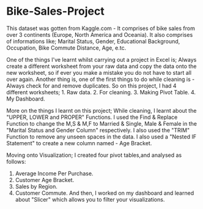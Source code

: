 # Bike-Sales-Project

This dataset was gotten from Kaggle.com - It comprises of bike sales from over 3 continents (Europe, North America and Oceania).
It also comprises of informations like; Marital Status, Gender, Educational Background, Occupation, Bike Commute Distance, Age, e.tc.

One of the things I've learnt whilst carrying out a project in Excel is; Always create a different worksheet from your raw data and copy the data onto the new worksheet, so if ever you make a mistake you do not have to start all over again. Another thing is, one of the first things to do while cleaning is - Always check for and remove duplicates.
So on this project, I had 4 different worksheets; 1. Raw data. 2. For cleaning. 3. Making Pivot Table. 4. My Dashboard.

More on the things I learnt on this project; While cleaning, I learnt about the "UPPER, LOWER and PROPER" Functions.
I used the Find & Replace Function to change the M,S & M,F to Married & Single, Male & Female in the "Marital Status and Gender Column" respectively.
I also used the "TRIM" Function to remove any unseen spaces in the data. I also used a "Nested IF Statement" to create a new column named - Age Bracket.

Moving onto Visualization; I created four pivot tables,and analysed as follows: 
1. Average Income Per Purchase.
2. Customer Age Bracket.
3. Sales by Region.
4. Customer Commute.
And then, I worked on my dashboard and learned about "Slicer" which allows you to filter your visualizations.
